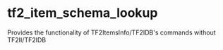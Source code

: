 # tf2_item_schema_lookup
Provides the functionality of TF2ItemsInfo/TF2IDB's commands without TF2II/TF2IDB
